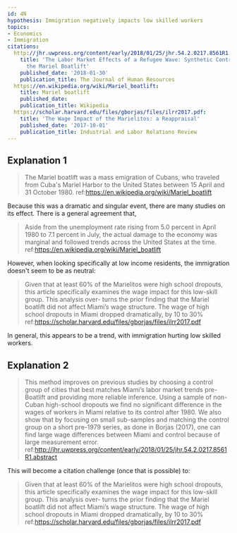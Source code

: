 ```yaml
---
id: 4N
hypothesis: Immigration negatively impacts low skilled workers
topics:
- Economics
- Immigration
citations:
  http://jhr.uwpress.org/content/early/2018/01/25/jhr.54.2.0217.8561R1.abstract:
    title: 'The Labor Market Effects of a Refugee Wave: Synthetic Control Method Meets
      the Mariel Boatlift'
    published_date: '2018-01-30'
    publication_title: The Journal of Human Resources
  https://en.wikipedia.org/wiki/Mariel_boatlift:
    title: Mariel boatlift
    published_date: 
    publication_title: Wikipedia
  https://scholar.harvard.edu/files/gborjas/files/ilrr2017.pdf:
    title: 'The Wage Impact of the Marielitos: a Reappraisal'
    published_date: '2017-10-01'
    publication_title: Industrial and Labor Relations Review
---
```

## Explanation 1

> The Mariel boatlift was a mass emigration of Cubans, who traveled from Cuba's Mariel Harbor to the United States between 15 April and 31 October 1980.
> ref:https://en.wikipedia.org/wiki/Mariel_boatlift

Because this was a dramatic and singular event, there are many studies on its effect. There is a general agreement that,

> Aside from the unemployment rate rising from 5.0 percent in April 1980 to 7.1 percent in July, the actual damage to the economy was marginal and followed trends across the United States at the time.
> ref:https://en.wikipedia.org/wiki/Mariel_boatlift

However, when looking specifically at low income residents, the immigration doesn't seem to be as neutral:

> Given that at least 60% of the Marielitos were high school dropouts, this article specifically examines the wage impact for this low-skill group. This analysis over- turns the prior finding that the Mariel boatlift did not affect Miami’s wage structure. The wage of high school dropouts in Miami dropped dramatically, by 10 to 30%
> ref:https://scholar.harvard.edu/files/gborjas/files/ilrr2017.pdf

In general, this appears to be a trend, with immigration hurting low skilled workers.

## Explanation 2

> This method improves on previous studies by choosing a control group of cities that best matches Miami’s labor market trends pre-Boatlift and providing more reliable inference. Using a sample of non-Cuban high-school dropouts we find no significant difference in the wages of workers in Miami relative to its control after 1980. We also show that by focusing on small sub-samples and matching the control group on a short pre-1979 series, as done in Borjas (2017), one can find large wage differences between Miami and control because of large measurement error.
> ref:http://jhr.uwpress.org/content/early/2018/01/25/jhr.54.2.0217.8561R1.abstract

This will become a citation challenge (once that is possible) to:

> Given that at least 60% of the Marielitos were high school dropouts, this article specifically examines the wage impact for this low-skill group. This analysis over- turns the prior finding that the Mariel boatlift did not affect Miami’s wage structure. The wage of high school dropouts in Miami dropped dramatically, by 10 to 30%
> ref:https://scholar.harvard.edu/files/gborjas/files/ilrr2017.pdf

